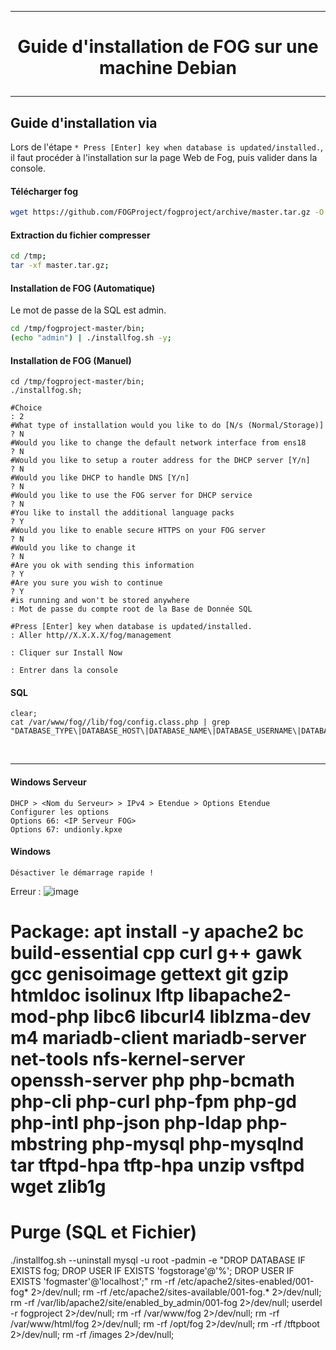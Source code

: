 ----------------------------------------------------------------------------------------------------------------------------
# <p align='center'>Guide d'installation de FOG sur une machine Debian </p>

----------------------------------------------------------------------------------------------------------------------------
## Guide d'installation via
Lors de l'étape `* Press [Enter] key when database is updated/installed.`, il faut procéder à l'installation sur la page Web de Fog, puis valider dans la console.

#### Télécharger fog
```bash
wget https://github.com/FOGProject/fogproject/archive/master.tar.gz -O /tmp/master.tar.gz 2>/dev/null;
```

#### Extraction du fichier compresser
```bash
cd /tmp;
tar -xf master.tar.gz;
```

#### Installation de FOG (Automatique)
Le mot de passe de la SQL est admin.
```bash
cd /tmp/fogproject-master/bin;
(echo "admin") | ./installfog.sh -y;
```

#### Installation de FOG (Manuel)
```
cd /tmp/fogproject-master/bin;
./installfog.sh;

#Choice                                                                : 2
#What type of installation would you like to do [N/s (Normal/Storage)] ? N
#Would you like to change the default network interface from ens18     ? N
#Would you like to setup a router address for the DHCP server [Y/n]    ? N
#Would you like DHCP to handle DNS [Y/n]                               ? N
#Would you like to use the FOG server for DHCP service                 ? N
#You like to install the additional language packs                     ? Y
#Would you like to enable secure HTTPS on your FOG server              ? N
#Would you like to change it                                           ? N
#Are you ok with sending this information                              ? Y
#Are you sure you wish to continue                                     ? Y
#is running and won't be stored anywhere                               : Mot de passe du compte root de la Base de Donnée SQL

#Press [Enter] key when database is updated/installed.                 : Aller http//X.X.X.X/fog/management
                                                                       : Cliquer sur Install Now
                                                                       : Entrer dans la console
```

#### SQL
```
clear;
cat /var/www/fog//lib/fog/config.class.php | grep "DATABASE_TYPE\|DATABASE_HOST\|DATABASE_NAME\|DATABASE_USERNAME\|DATABASE_PASSWORD";
```

<br />

----------------------------------------------------------------------------------------------------------------------------
#### Windows Serveur
```
DHCP > <Nom du Serveur> > IPv4 > Etendue > Options Etendue
Configurer les options
Options 66: <IP Serveur FOG>
Options 67: undionly.kpxe
```


#### Windows
```
Désactiver le démarrage rapide !
```

Erreur :
![image](https://github.com/dexter74/Linux/assets/35907/c6f06ec4-f058-40ef-a6f7-eafe9739c9c7)


# Package: apt install -y apache2 bc build-essential cpp curl g++ gawk gcc genisoimage gettext git gzip htmldoc isolinux lftp libapache2-mod-php libc6 libcurl4 liblzma-dev m4 mariadb-client mariadb-server net-tools nfs-kernel-server openssh-server php php-bcmath php-cli php-curl php-fpm php-gd php-intl php-json php-ldap php-mbstring php-mysql php-mysqlnd tar tftpd-hpa tftp-hpa unzip vsftpd wget zlib1g

# Purge (SQL et Fichier)
./installfog.sh --uninstall
mysql -u root -padmin -e "DROP DATABASE IF EXISTS fog; DROP USER IF EXISTS 'fogstorage'@'%'; DROP USER IF EXISTS 'fogmaster'@'localhost';"
rm -rf /etc/apache2/sites-enabled/001-fog*            2>/dev/null;
rm -rf /etc/apache2/sites-available/001-fog.*         2>/dev/null;
rm -rf /var/lib/apache2/site/enabled_by_admin/001-fog 2>/dev/null;
userdel -r fogproject                                 2>/dev/null;
rm -rf /var/www/fog                                   2>/dev/null;
rm -rf /var/www/html/fog                              2>/dev/null;
rm -rf /opt/fog                                       2>/dev/null;
rm -rf /tftpboot                                      2>/dev/null;
rm -rf /images                                        2>/dev/null;
